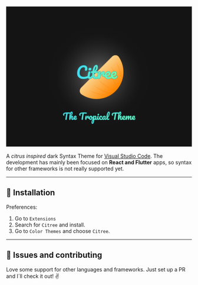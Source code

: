 ![alt text](https://github.com/crljvr/citree/blob/main/images/Hero.png?raw=true)

A _citrus inspired_ dark Syntax Theme for [Visual Studio Code](https://code.visualstudio.com).
The development has mainly been focused on **React and Flutter** apps, so syntax for other frameworks is not really supported yet.

---

## 🍊 Installation
Preferences:

1. Go to `Extensions`
2. Search for `Citree` and install.
3. Go to `Color Themes` and choose `Citree`.

---

## 🍋 Issues and contributing
Love some support for other languages and frameworks. Just set up a PR and I´ll check it out! ✌️
